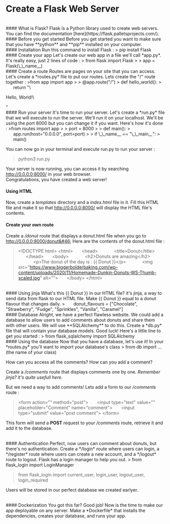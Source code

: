 # Create a Flask Web Server
<br>
#### What is Flask?
Flask is a Python library used to create web servers.
You can find the documentation [here](https://flask.palletsprojects.com/).
<br>
#### Before you get started
Before you get started you want to make sure that you have **python** and **pip** installed on your computer.
<br>
#### Installation
Run this command to install Flask :
> pip install Flask

<br>
#### Create your app
Let's create our web app in a file we'll call *app&#46;py*. It's really easy, just 2 lines of code :
> from flask import Flask
> 
> app = Flask(\_\_name__)

<br>
#### Create a route
Routes are pages on your site that you can access. Let's create a *routes&#46;py* file to put our routes. Lets create the "/" route together :
>from app import app
>
> @app.route("/")
> def hello_world():
> &nbsp;&nbsp;&nbsp;&nbsp;&nbsp;&nbsp;return "\<p>Hello, World!\</p>"

<br>
#### Run your server
It's time to run your server. Let's create a *run&#46;py* file that we will execute to run the server. We'll run it on your localhost. We'll be using the port 8000 but you can change it if you want. Here's how it's done :
>from routes import app
>
> port = 8000
>
> def main():
> &nbsp;&nbsp;&nbsp;&nbsp;&nbsp;&nbsp;app.run(host="0.0.0.0", port=port)
>
> if \_\_name__ == "\_\_main__":
> &nbsp;&nbsp;&nbsp;&nbsp;&nbsp;&nbsp;main()

You can now go in your terminal and execute run&#46;py to run your server :
> python3 run&#46;py

Your server is now running, you can access it by searching http://0.0.0.0:8000/ in your web browser.
<br>
Congratulations, you have created a web server!
<br>
#### Using HTML
Now, create a *templates* directory and a *index&#46;html* file in it. Fill this HTML file and make it so that http://0.0.0.0:8000/ will display the HTML file's contents.
<br>
#### Create your own route
Create a */donut* route that displays a donut.html file when you go to http://0.0.0.0:8000/donut&#46;
Here are the contents of the donut.html file :
> \<!DOCTYPE html>
> \<html>
> &nbsp;&nbsp;&nbsp;&nbsp;&nbsp;&nbsp;\<head>
> &nbsp;&nbsp;&nbsp;&nbsp;&nbsp;&nbsp;&nbsp;&nbsp;&nbsp;&nbsp;&nbsp;&nbsp;\<title>Donut\</title>
> &nbsp;&nbsp;&nbsp;&nbsp;&nbsp;&nbsp;\</head>
> &nbsp;&nbsp;&nbsp;&nbsp;&nbsp;&nbsp;\<body>
> &nbsp;&nbsp;&nbsp;&nbsp;&nbsp;&nbsp;&nbsp;&nbsp;&nbsp;&nbsp;&nbsp;&nbsp;\<h2>Donuts are amazing\</h2>
> &nbsp;&nbsp;&nbsp;&nbsp;&nbsp;&nbsp;&nbsp;&nbsp;&nbsp;&nbsp;&nbsp;&nbsp;\<p>The donut of the day is : {{ Donut }}\</p>
> &nbsp;&nbsp;&nbsp;&nbsp;&nbsp;&nbsp;&nbsp;&nbsp;&nbsp;&nbsp;&nbsp;&nbsp;\<img src="https://www.biggerbolderbaking.com/wp-content/uploads/2020/11/Homemade-Dunkin-Donuts-WS-Thumb-scaled.jpg" alt="">
> &nbsp;&nbsp;&nbsp;&nbsp;&nbsp;&nbsp;\</body>
> \</html>

<br>
#### Using jinja
What's this {{ Donut }} in our HTML file? it's jinja, a way to send data from flask to our HTML file. Make {{ Donut }} equal to a donut flavour that changes daily.
> &nbsp;&nbsp;&nbsp;&nbsp;&nbsp;&nbsp;donut_flavours = ["Chocolate", "Strawberry", "Fudge", "Sprinkles", "Vanilla", "Caramel"]

<br>
#### Database
Alright, we have a perfect flawless website. We could add a database to allow users to add comments about donuts and share them with other users. We will use **SQLAlchemy** to do this.
Create a *db&#46;py* file that will contain your database models. Good luck!
Here's a little line to get you started :
> from flask_sqlalchemy import SQLAlchemy

<br>
#### Using the database
Now that you have a database, let's use it!
In your *routes&#46;py* you'll want to import your database's class
> from db import ... (the name of your class) 

How can you access all the comments?
How can you add a comment?

Create a */comments* route that displays comments one by one.
*Remember jinja? it's quite usefull here.*

But we need a way to add comments! Lets add a form to our */comments* route :

> \<form action="" method="post">
> &nbsp;&nbsp;&nbsp;&nbsp;&nbsp;&nbsp;\<input type="text" value="" placeholder="Comment" name="comment">
> &nbsp;&nbsp;&nbsp;&nbsp;&nbsp;&nbsp;\<input type="submit" value="post comment">
> \</form>

This form will send a **POST** request to your */comments* route, retrieve it and add it to the database.

<br>
#### Authentication
Perfect, now users can comment about donuts, but there's no authentication. Create a */login* route where users can login, a */register* route where users can create a new account, and a */logout* route to logout.
Flask has a login manager to help you out.
> from flask_login import LoginManager

> from flask_login import current_user, login_user, logout_user, login_required

Users will be stored in our perfect database we created earlyer.

<br>
#### Dockerization
You got this far? Good job! Now is the time to make our app deployable on any server. Make a *Dockerfile* that installs the dependencies, creates your database, and runs your app.
